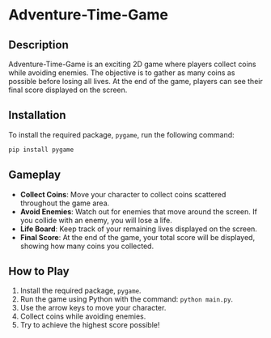 ﻿# Adventure-Time-Game

## Description
Adventure-Time-Game is an exciting 2D game where players collect coins while avoiding enemies. The objective is to gather as many coins as possible before losing all lives. At the end of the game, players can see their final score displayed on the screen.

## Installation
To install the required package, `pygame`, run the following command:
```bash
pip install pygame
```

## Gameplay
- **Collect Coins**: Move your character to collect coins scattered throughout the game area.
- **Avoid Enemies**: Watch out for enemies that move around the screen. If you collide with an enemy, you will lose a life.
- **Life Board**: Keep track of your remaining lives displayed on the screen.
- **Final Score**: At the end of the game, your total score will be displayed, showing how many coins you collected.


## How to Play
1. Install the required package, `pygame`.
2. Run the game using Python with the command: `python main.py`.
3. Use the arrow keys to move your character.
4. Collect coins while avoiding enemies.
5. Try to achieve the highest score possible!
